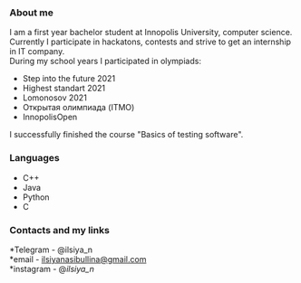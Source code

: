 ### About me
I am a first year bachelor student at Innopolis University, computer science.  
Currently I participate in hackatons, contests and strive to get an internship in IT company.  
During my school years I participated in olympiads:
* Step into the future 2021
* Highest standart 2021
* Lomonosov 2021
* Открытая олимпиада (ITMO)
* InnopolisOpen  
  
I successfully finished the course "Basics of testing software".


### Languages
* C++
* Java
* Python
* C

### Contacts and my links
*Telegram - @ilsiya_n  
*email - ilsiyanasibullina@gmail.com  
*instagram - @_ilsiya_n_
